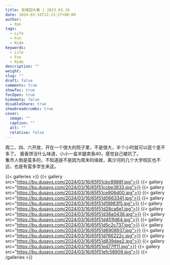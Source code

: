 ```yaml
---
title: 玫瑰园大集 | 2023.03.16
date: 2024-03-16T12:13:27+08:00
author:
  - Xan
tags:
  - Life
  - Fun
  - Ride
keywords:
  - Life
  - Fun
  - Ride
description: ""
weight: 
slug: ""
draft: false
comments: true
showToc: true
TocOpen: true
hidemeta: false
disableShare: true
showbreadcrumbs: true
cover:
  image: ""
  caption: ""
  alt: ""
  relative: false
---
```



周二、四、六开放，开在一个很大的院子里，不是很大，半个小时就可以逛个差不多了。
酱香饼没什么味道，小小一盒羊腿卖我40，感觉自己被坑了。  
集市人倒是蛮多的，不知道是不是因为周末的缘故，离沙河的几个大学校区也不远，也是有蛮多学生来这。

{{< galleries >}}
{{< gallery src="https://bu.dusays.com/2024/03/16/65f51cbc8988f.jpg">}}
{{< gallery src="https://bu.dusays.com/2024/03/16/65f51ccbe3833.jpg">}}
{{< gallery src="https://bu.dusays.com/2024/03/16/65f51ce906d00.jpg">}}
{{< gallery src="https://bu.dusays.com/2024/03/16/65f51d0663341.jpg">}}
{{< gallery src="https://bu.dusays.com/2024/03/16/65f51d19983f5.jpg">}}
{{< gallery src="https://bu.dusays.com/2024/03/16/65f51d28ca6e1.jpg">}}
{{< gallery src="https://bu.dusays.com/2024/03/16/65f51d36a0436.jpg">}}
{{< gallery src="https://bu.dusays.com/2024/03/16/65f51d451fd64.jpg">}}
{{< gallery src="https://bu.dusays.com/2024/03/16/65f51d5c2c737.jpg">}}
{{< gallery src="https://bu.dusays.com/2024/03/16/65f51d6908937.jpg">}}
{{< gallery src="https://bu.dusays.com/2024/03/16/65f51d766222c.jpg">}}
{{< gallery src="https://bu.dusays.com/2024/03/16/65f51d839dee2.jpg">}}
{{< gallery src="https://bu.dusays.com/2024/03/16/65f51ed77ff11.jpg">}}
{{< gallery src="https://bu.dusays.com/2024/03/16/65f51efc58909.jpg">}}
{{< /galleries >}}